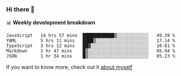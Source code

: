 ### Hi there 👋

<!--
**HondryTravis/HondryTravis** is a ✨ _special_ ✨ repository because its `README.md` (this file) appears on your GitHub profile.

Here are some ideas to get you started:

- 🔭 I’m currently working on ...
- 🌱 I’m currently learning ...
- 👯 I’m looking to collaborate on ...
- 🤔 I’m looking for help with ...
- 💬 Ask me about ...
- 📫 How to reach me: ...
- 😄 Pronouns: ...
- ⚡ Fun fact: ...
-->

<!-- [![travis's github stats](https://github-readme-stats.vercel.app/api?username=HondryTravis)](https://github.com/anuraghazra/github-readme-stats)  -->
<!-- ![travis's github stats](https://github-readme-stats.anuraghazra1.vercel.app/api/top-langs/?username=HondryTravis&theme=nord&layout=compact) -->

📊 **Weekly development breakdown**

<!--START_SECTION:waka-->
```text
JavaScript   14 hrs 57 mins  ████████████▒░░░░░░░░░░░░   49.39 % 
YAML         5 hrs 11 mins   ████▒░░░░░░░░░░░░░░░░░░░░   17.14 % 
TypeScript   3 hrs 12 mins   ██▓░░░░░░░░░░░░░░░░░░░░░░   10.61 % 
Markdown     1 hr 47 mins    █▒░░░░░░░░░░░░░░░░░░░░░░░   05.94 % 
JSON         1 hr 34 mins    █▒░░░░░░░░░░░░░░░░░░░░░░░   05.23 % 
```
<!--END_SECTION:waka-->

If you want to know more, check out it [about myself](https://hondrytravis.github.io/)
